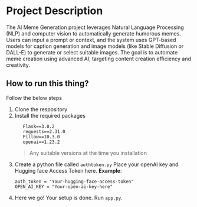 # **Project Description**
The AI Meme Generation project leverages Natural Language Processing (NLP) and computer vision
to automatically generate humorous memes. Users can input a prompt or context, and the system
uses GPT-based models for caption generation and image models (like Stable Diffusion or DALL-E) to
generate or select suitable images. The goal is to automate meme creation using advanced AI,
targeting content creation efficiency and creativity.

## How to run this thing?
Follow the below steps
1. Clone the respository
2. Install the required packages
   ```
      Flask==3.0.2
      requests==2.31.0
      Pillow==10.3.0
      openai==1.23.2
   ```
   > Any suitable versions at the time you installation
3. Create a python file called ```authtoken.py```
   Place your openAI key and Hugging face Access Token here.
   **Example**:
     ```
     auth_token = "Your-hugging-face-access-token"
     OPEN_AI_KEY = "Your-open-ai-key-here"
     ```
4. Here we go! Your setup is done. Run ```app.py```.
